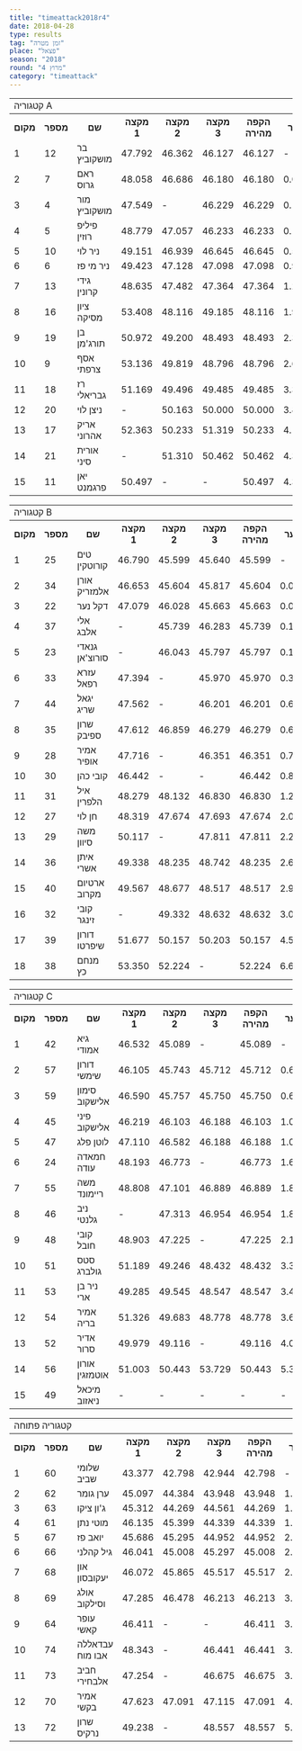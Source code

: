 ```yaml
---
title: "timeattack2018r4"
date: 2018-04-28
type: results
tag: "זמן מטרה"
place: "פצאל"
season: "2018"
round: "מרוץ 4"
category: "timeattack"
---
```

<table class="line_color">
    <tr>
        <td colspan="99" class="title_font">קטגוריה A</td>
    </tr>
    <tr class="rnkh_bkcolor">
        <th class="rnkh_font">מקום</th>
        <th class="rnkh_font">מספר</th>
        <th class="rnkh_font">שם</th>
        <th class="rnkh_font">מקצה 1</th>
        <th class="rnkh_font">מקצה 2</th>
        <th class="rnkh_font">מקצה 3</th>
        <th class="rnkh_font">הקפה מהירה</th>
        <th class="rnkh_font">פער</th>
    </tr>
    <tr class="rnk_bkcolor">
        <td class="rnk_font">1</td>
        <td class="rnk_font">12</td>
        <td class="rnk_font">בר מושקוביץ</td>
        <td class="rnk_font">47.792</td>
        <td class="rnk_font">46.362</td>
        <td class="rnk_font">46.127</td>
        <td class="rnk_font">46.127</td>
        <td class="rnk_font">-</td>
    </tr>
    <tr class="rnk_bkcolor">
        <td class="rnk_font">2</td>
        <td class="rnk_font">7</td>
        <td class="rnk_font">ראם גרוס</td>
        <td class="rnk_font">48.058</td>
        <td class="rnk_font">46.686</td>
        <td class="rnk_font">46.180</td>
        <td class="rnk_font">46.180</td>
        <td class="rnk_font">0.053</td>
    </tr>
    <tr class="rnk_bkcolor">
        <td class="rnk_font">3</td>
        <td class="rnk_font">4</td>
        <td class="rnk_font">מור מושקוביץ</td>
        <td class="rnk_font">47.549</td>
        <td class="rnk_font">-</td>
        <td class="rnk_font">46.229</td>
        <td class="rnk_font">46.229</td>
        <td class="rnk_font">0.102</td>
    </tr>
    <tr class="rnk_bkcolor">
        <td class="rnk_font">4</td>
        <td class="rnk_font">5</td>
        <td class="rnk_font">פיליפ רוזין</td>
        <td class="rnk_font">48.779</td>
        <td class="rnk_font">47.057</td>
        <td class="rnk_font">46.233</td>
        <td class="rnk_font">46.233</td>
        <td class="rnk_font">0.106</td>
    </tr>
    <tr class="rnk_bkcolor">
        <td class="rnk_font">5</td>
        <td class="rnk_font">10</td>
        <td class="rnk_font">ניר לוי</td>
        <td class="rnk_font">49.151</td>
        <td class="rnk_font">46.939</td>
        <td class="rnk_font">46.645</td>
        <td class="rnk_font">46.645</td>
        <td class="rnk_font">0.518</td>
    </tr>
    <tr class="rnk_bkcolor">
        <td class="rnk_font">6</td>
        <td class="rnk_font">6</td>
        <td class="rnk_font">ניר מי פז</td>
        <td class="rnk_font">49.423</td>
        <td class="rnk_font">47.128</td>
        <td class="rnk_font">47.098</td>
        <td class="rnk_font">47.098</td>
        <td class="rnk_font">0.971</td>
    </tr>
    <tr class="rnk_bkcolor">
        <td class="rnk_font">7</td>
        <td class="rnk_font">13</td>
        <td class="rnk_font">גידי קרונין</td>
        <td class="rnk_font">48.635</td>
        <td class="rnk_font">47.482</td>
        <td class="rnk_font">47.364</td>
        <td class="rnk_font">47.364</td>
        <td class="rnk_font">1.237</td>
    </tr>
    <tr class="rnk_bkcolor">
        <td class="rnk_font">8</td>
        <td class="rnk_font">16</td>
        <td class="rnk_font">ציון מסיקה</td>
        <td class="rnk_font">53.408</td>
        <td class="rnk_font">48.116</td>
        <td class="rnk_font">49.185</td>
        <td class="rnk_font">48.116</td>
        <td class="rnk_font">1.989</td>
    </tr>
    <tr class="rnk_bkcolor">
        <td class="rnk_font">9</td>
        <td class="rnk_font">19</td>
        <td class="rnk_font">בן תורג'מן</td>
        <td class="rnk_font">50.972</td>
        <td class="rnk_font">49.200</td>
        <td class="rnk_font">48.493</td>
        <td class="rnk_font">48.493</td>
        <td class="rnk_font">2.366</td>
    </tr>
    <tr class="rnk_bkcolor">
        <td class="rnk_font">10</td>
        <td class="rnk_font">9</td>
        <td class="rnk_font">אסף צרפתי</td>
        <td class="rnk_font">53.136</td>
        <td class="rnk_font">49.819</td>
        <td class="rnk_font">48.796</td>
        <td class="rnk_font">48.796</td>
        <td class="rnk_font">2.669</td>
    </tr>
    <tr class="rnk_bkcolor">
        <td class="rnk_font">11</td>
        <td class="rnk_font">18</td>
        <td class="rnk_font">רז גבריאלי</td>
        <td class="rnk_font">51.169</td>
        <td class="rnk_font">49.496</td>
        <td class="rnk_font">49.485</td>
        <td class="rnk_font">49.485</td>
        <td class="rnk_font">3.358</td>
    </tr>
    <tr class="rnk_bkcolor">
        <td class="rnk_font">12</td>
        <td class="rnk_font">20</td>
        <td class="rnk_font">ניצן לוי</td>
        <td class="rnk_font">-</td>
        <td class="rnk_font">50.163</td>
        <td class="rnk_font">50.000</td>
        <td class="rnk_font">50.000</td>
        <td class="rnk_font">3.873</td>
    </tr>
    <tr class="rnk_bkcolor">
        <td class="rnk_font">13</td>
        <td class="rnk_font">17</td>
        <td class="rnk_font">אריק אהרוני</td>
        <td class="rnk_font">52.363</td>
        <td class="rnk_font">50.233</td>
        <td class="rnk_font">51.319</td>
        <td class="rnk_font">50.233</td>
        <td class="rnk_font">4.106</td>
    </tr>
    <tr class="rnk_bkcolor">
        <td class="rnk_font">14</td>
        <td class="rnk_font">21</td>
        <td class="rnk_font">אורית סיני</td>
        <td class="rnk_font">-</td>
        <td class="rnk_font">51.310</td>
        <td class="rnk_font">50.462</td>
        <td class="rnk_font">50.462</td>
        <td class="rnk_font">4.335</td>
    </tr>
    <tr class="rnk_bkcolor">
        <td class="rnk_font">15</td>
        <td class="rnk_font">11</td>
        <td class="rnk_font">יאן פרגמנט</td>
        <td class="rnk_font">50.497</td>
        <td class="rnk_font">-</td>
        <td class="rnk_font">-</td>
        <td class="rnk_font">50.497</td>
        <td class="rnk_font">4.370</td>
    </tr>
</table>
<table class="line_color">
    <tr>
        <td colspan="99" class="title_font">קטגוריה B</td>
    </tr>
    <tr class="rnkh_bkcolor">
        <th class="rnkh_font">מקום</th>
        <th class="rnkh_font">מספר</th>
        <th class="rnkh_font">שם</th>
        <th class="rnkh_font">מקצה 1</th>
        <th class="rnkh_font">מקצה 2</th>
        <th class="rnkh_font">מקצה 3</th>
        <th class="rnkh_font">הקפה מהירה</th>
        <th class="rnkh_font">פער</th>
    </tr>
    <tr class="rnk_bkcolor">
        <td class="rnk_font">1</td>
        <td class="rnk_font">25</td>
        <td class="rnk_font">טים קורוטקין</td>
        <td class="rnk_font">46.790</td>
        <td class="rnk_font">45.599</td>
        <td class="rnk_font">45.640</td>
        <td class="rnk_font">45.599</td>
        <td class="rnk_font">-</td>
    </tr>
    <tr class="rnk_bkcolor">
        <td class="rnk_font">2</td>
        <td class="rnk_font">34</td>
        <td class="rnk_font">אורן אלמזריק</td>
        <td class="rnk_font">46.653</td>
        <td class="rnk_font">45.604</td>
        <td class="rnk_font">45.817</td>
        <td class="rnk_font">45.604</td>
        <td class="rnk_font">0.005</td>
    </tr>
    <tr class="rnk_bkcolor">
        <td class="rnk_font">3</td>
        <td class="rnk_font">22</td>
        <td class="rnk_font">דקל נער</td>
        <td class="rnk_font">47.079</td>
        <td class="rnk_font">46.028</td>
        <td class="rnk_font">45.663</td>
        <td class="rnk_font">45.663</td>
        <td class="rnk_font">0.064</td>
    </tr>
    <tr class="rnk_bkcolor">
        <td class="rnk_font">4</td>
        <td class="rnk_font">37</td>
        <td class="rnk_font">אלי אלבג</td>
        <td class="rnk_font">-</td>
        <td class="rnk_font">45.739</td>
        <td class="rnk_font">46.283</td>
        <td class="rnk_font">45.739</td>
        <td class="rnk_font">0.140</td>
    </tr>
    <tr class="rnk_bkcolor">
        <td class="rnk_font">5</td>
        <td class="rnk_font">23</td>
        <td class="rnk_font">גנאדי סורוצ'אן</td>
        <td class="rnk_font">-</td>
        <td class="rnk_font">46.043</td>
        <td class="rnk_font">45.797</td>
        <td class="rnk_font">45.797</td>
        <td class="rnk_font">0.198</td>
    </tr>
    <tr class="rnk_bkcolor">
        <td class="rnk_font">6</td>
        <td class="rnk_font">33</td>
        <td class="rnk_font">עזרא רפאל</td>
        <td class="rnk_font">47.394</td>
        <td class="rnk_font">-</td>
        <td class="rnk_font">45.970</td>
        <td class="rnk_font">45.970</td>
        <td class="rnk_font">0.371</td>
    </tr>
    <tr class="rnk_bkcolor">
        <td class="rnk_font">7</td>
        <td class="rnk_font">44</td>
        <td class="rnk_font">יגאל שריג</td>
        <td class="rnk_font">47.562</td>
        <td class="rnk_font">-</td>
        <td class="rnk_font">46.201</td>
        <td class="rnk_font">46.201</td>
        <td class="rnk_font">0.602</td>
    </tr>
    <tr class="rnk_bkcolor">
        <td class="rnk_font">8</td>
        <td class="rnk_font">35</td>
        <td class="rnk_font">שרון ספיבק</td>
        <td class="rnk_font">47.612</td>
        <td class="rnk_font">46.859</td>
        <td class="rnk_font">46.279</td>
        <td class="rnk_font">46.279</td>
        <td class="rnk_font">0.680</td>
    </tr>
    <tr class="rnk_bkcolor">
        <td class="rnk_font">9</td>
        <td class="rnk_font">28</td>
        <td class="rnk_font">אמיר אופיר</td>
        <td class="rnk_font">47.716</td>
        <td class="rnk_font">-</td>
        <td class="rnk_font">46.351</td>
        <td class="rnk_font">46.351</td>
        <td class="rnk_font">0.752</td>
    </tr>
    <tr class="rnk_bkcolor">
        <td class="rnk_font">10</td>
        <td class="rnk_font">30</td>
        <td class="rnk_font">קובי כהן</td>
        <td class="rnk_font">46.442</td>
        <td class="rnk_font">-</td>
        <td class="rnk_font">-</td>
        <td class="rnk_font">46.442</td>
        <td class="rnk_font">0.843</td>
    </tr>
    <tr class="rnk_bkcolor">
        <td class="rnk_font">11</td>
        <td class="rnk_font">31</td>
        <td class="rnk_font">איל הלפרין</td>
        <td class="rnk_font">48.279</td>
        <td class="rnk_font">48.132</td>
        <td class="rnk_font">46.830</td>
        <td class="rnk_font">46.830</td>
        <td class="rnk_font">1.231</td>
    </tr>
    <tr class="rnk_bkcolor">
        <td class="rnk_font">12</td>
        <td class="rnk_font">27</td>
        <td class="rnk_font">חן לוי</td>
        <td class="rnk_font">48.319</td>
        <td class="rnk_font">47.674</td>
        <td class="rnk_font">47.693</td>
        <td class="rnk_font">47.674</td>
        <td class="rnk_font">2.075</td>
    </tr>
    <tr class="rnk_bkcolor">
        <td class="rnk_font">13</td>
        <td class="rnk_font">29</td>
        <td class="rnk_font">משה סיוון</td>
        <td class="rnk_font">50.117</td>
        <td class="rnk_font">-</td>
        <td class="rnk_font">47.811</td>
        <td class="rnk_font">47.811</td>
        <td class="rnk_font">2.212</td>
    </tr>
    <tr class="rnk_bkcolor">
        <td class="rnk_font">14</td>
        <td class="rnk_font">36</td>
        <td class="rnk_font">איתן אשרי</td>
        <td class="rnk_font">49.338</td>
        <td class="rnk_font">48.235</td>
        <td class="rnk_font">48.742</td>
        <td class="rnk_font">48.235</td>
        <td class="rnk_font">2.636</td>
    </tr>
    <tr class="rnk_bkcolor">
        <td class="rnk_font">15</td>
        <td class="rnk_font">40</td>
        <td class="rnk_font">ארטיום מקרוב</td>
        <td class="rnk_font">49.567</td>
        <td class="rnk_font">48.677</td>
        <td class="rnk_font">48.517</td>
        <td class="rnk_font">48.517</td>
        <td class="rnk_font">2.918</td>
    </tr>
    <tr class="rnk_bkcolor">
        <td class="rnk_font">16</td>
        <td class="rnk_font">32</td>
        <td class="rnk_font">קובי זינגר</td>
        <td class="rnk_font">-</td>
        <td class="rnk_font">49.332</td>
        <td class="rnk_font">48.632</td>
        <td class="rnk_font">48.632</td>
        <td class="rnk_font">3.033</td>
    </tr>
    <tr class="rnk_bkcolor">
        <td class="rnk_font">17</td>
        <td class="rnk_font">39</td>
        <td class="rnk_font">דורון שיפרטו</td>
        <td class="rnk_font">51.677</td>
        <td class="rnk_font">50.157</td>
        <td class="rnk_font">50.203</td>
        <td class="rnk_font">50.157</td>
        <td class="rnk_font">4.558</td>
    </tr>
    <tr class="rnk_bkcolor">
        <td class="rnk_font">18</td>
        <td class="rnk_font">38</td>
        <td class="rnk_font">מנחם כץ</td>
        <td class="rnk_font">53.350</td>
        <td class="rnk_font">52.224</td>
        <td class="rnk_font">-</td>
        <td class="rnk_font">52.224</td>
        <td class="rnk_font">6.625</td>
    </tr>
</table>
<table class="line_color">
    <tr>
        <td colspan="99" class="title_font">קטגוריה C</td>
    </tr>
    <tr class="rnkh_bkcolor">
        <th class="rnkh_font">מקום</th>
        <th class="rnkh_font">מספר</th>
        <th class="rnkh_font">שם</th>
        <th class="rnkh_font">מקצה 1</th>
        <th class="rnkh_font">מקצה 2</th>
        <th class="rnkh_font">מקצה 3</th>
        <th class="rnkh_font">הקפה מהירה</th>
        <th class="rnkh_font">פער</th>
    </tr>
    <tr class="rnk_bkcolor">
        <td class="rnk_font">1</td>
        <td class="rnk_font">42</td>
        <td class="rnk_font">גיא אמודי</td>
        <td class="rnk_font">46.532</td>
        <td class="rnk_font">45.089</td>
        <td class="rnk_font">-</td>
        <td class="rnk_font">45.089</td>
        <td class="rnk_font">-</td>
    </tr>
    <tr class="rnk_bkcolor">
        <td class="rnk_font">2</td>
        <td class="rnk_font">57</td>
        <td class="rnk_font">דורון שימשי</td>
        <td class="rnk_font">46.105</td>
        <td class="rnk_font">45.743</td>
        <td class="rnk_font">45.712</td>
        <td class="rnk_font">45.712</td>
        <td class="rnk_font">0.623</td>
    </tr>
    <tr class="rnk_bkcolor">
        <td class="rnk_font">3</td>
        <td class="rnk_font">59</td>
        <td class="rnk_font">סימון אלישקוב</td>
        <td class="rnk_font">46.590</td>
        <td class="rnk_font">45.757</td>
        <td class="rnk_font">45.750</td>
        <td class="rnk_font">45.750</td>
        <td class="rnk_font">0.661</td>
    </tr>
    <tr class="rnk_bkcolor">
        <td class="rnk_font">4</td>
        <td class="rnk_font">45</td>
        <td class="rnk_font">פיני אלישקוב</td>
        <td class="rnk_font">46.219</td>
        <td class="rnk_font">46.103</td>
        <td class="rnk_font">46.188</td>
        <td class="rnk_font">46.103</td>
        <td class="rnk_font">1.014</td>
    </tr>
    <tr class="rnk_bkcolor">
        <td class="rnk_font">5</td>
        <td class="rnk_font">47</td>
        <td class="rnk_font">לוטן פלג</td>
        <td class="rnk_font">47.110</td>
        <td class="rnk_font">46.582</td>
        <td class="rnk_font">46.188</td>
        <td class="rnk_font">46.188</td>
        <td class="rnk_font">1.099</td>
    </tr>
    <tr class="rnk_bkcolor">
        <td class="rnk_font">6</td>
        <td class="rnk_font">24</td>
        <td class="rnk_font">חמאדה עודה</td>
        <td class="rnk_font">48.193</td>
        <td class="rnk_font">46.773</td>
        <td class="rnk_font">-</td>
        <td class="rnk_font">46.773</td>
        <td class="rnk_font">1.684</td>
    </tr>
    <tr class="rnk_bkcolor">
        <td class="rnk_font">7</td>
        <td class="rnk_font">55</td>
        <td class="rnk_font">משה ריימונד</td>
        <td class="rnk_font">48.808</td>
        <td class="rnk_font">47.101</td>
        <td class="rnk_font">46.889</td>
        <td class="rnk_font">46.889</td>
        <td class="rnk_font">1.800</td>
    </tr>
    <tr class="rnk_bkcolor">
        <td class="rnk_font">8</td>
        <td class="rnk_font">46</td>
        <td class="rnk_font">ניב גלנטי</td>
        <td class="rnk_font">-</td>
        <td class="rnk_font">47.313</td>
        <td class="rnk_font">46.954</td>
        <td class="rnk_font">46.954</td>
        <td class="rnk_font">1.865</td>
    </tr>
    <tr class="rnk_bkcolor">
        <td class="rnk_font">9</td>
        <td class="rnk_font">48</td>
        <td class="rnk_font">קובי חובל</td>
        <td class="rnk_font">48.903</td>
        <td class="rnk_font">47.225</td>
        <td class="rnk_font">-</td>
        <td class="rnk_font">47.225</td>
        <td class="rnk_font">2.136</td>
    </tr>
    <tr class="rnk_bkcolor">
        <td class="rnk_font">10</td>
        <td class="rnk_font">51</td>
        <td class="rnk_font">סטס גולברג</td>
        <td class="rnk_font">51.189</td>
        <td class="rnk_font">49.246</td>
        <td class="rnk_font">48.432</td>
        <td class="rnk_font">48.432</td>
        <td class="rnk_font">3.343</td>
    </tr>
    <tr class="rnk_bkcolor">
        <td class="rnk_font">11</td>
        <td class="rnk_font">53</td>
        <td class="rnk_font">ניר בן ארי</td>
        <td class="rnk_font">49.285</td>
        <td class="rnk_font">49.545</td>
        <td class="rnk_font">48.547</td>
        <td class="rnk_font">48.547</td>
        <td class="rnk_font">3.458</td>
    </tr>
    <tr class="rnk_bkcolor">
        <td class="rnk_font">12</td>
        <td class="rnk_font">54</td>
        <td class="rnk_font">אמיר בריה</td>
        <td class="rnk_font">51.326</td>
        <td class="rnk_font">49.683</td>
        <td class="rnk_font">48.778</td>
        <td class="rnk_font">48.778</td>
        <td class="rnk_font">3.689</td>
    </tr>
    <tr class="rnk_bkcolor">
        <td class="rnk_font">13</td>
        <td class="rnk_font">52</td>
        <td class="rnk_font">אדיר סרור</td>
        <td class="rnk_font">49.979</td>
        <td class="rnk_font">49.116</td>
        <td class="rnk_font">-</td>
        <td class="rnk_font">49.116</td>
        <td class="rnk_font">4.027</td>
    </tr>
    <tr class="rnk_bkcolor">
        <td class="rnk_font">14</td>
        <td class="rnk_font">56</td>
        <td class="rnk_font">אורון אוטמזגין</td>
        <td class="rnk_font">51.003</td>
        <td class="rnk_font">50.443</td>
        <td class="rnk_font">53.729</td>
        <td class="rnk_font">50.443</td>
        <td class="rnk_font">5.354</td>
    </tr>
    <tr class="rnk_bkcolor">
        <td class="rnk_font">15</td>
        <td class="rnk_font">49</td>
        <td class="rnk_font">מיכאל ניאזוב</td>
        <td class="rnk_font">-</td>
        <td class="rnk_font">-</td>
        <td class="rnk_font">-</td>
        <td class="rnk_font">-</td>
        <td class="rnk_font">-</td>
    </tr>
</table>
<table class="line_color">
    <tr>
        <td colspan="99" class="title_font">קטגוריה פתוחה</td>
    </tr>
    <tr class="rnkh_bkcolor">
        <th class="rnkh_font">מקום</th>
        <th class="rnkh_font">מספר</th>
        <th class="rnkh_font">שם</th>
        <th class="rnkh_font">מקצה 1</th>
        <th class="rnkh_font">מקצה 2</th>
        <th class="rnkh_font">מקצה 3</th>
        <th class="rnkh_font">הקפה מהירה</th>
        <th class="rnkh_font">פער</th>
    </tr>
    <tr class="rnk_bkcolor">
        <td class="rnk_font">1</td>
        <td class="rnk_font">60</td>
        <td class="rnk_font">שלומי שביב</td>
        <td class="rnk_font">43.377</td>
        <td class="rnk_font">42.798</td>
        <td class="rnk_font">42.944</td>
        <td class="rnk_font">42.798</td>
        <td class="rnk_font">-</td>
    </tr>
    <tr class="rnk_bkcolor">
        <td class="rnk_font">2</td>
        <td class="rnk_font">62</td>
        <td class="rnk_font">ערן גומר</td>
        <td class="rnk_font">45.097</td>
        <td class="rnk_font">44.384</td>
        <td class="rnk_font">43.948</td>
        <td class="rnk_font">43.948</td>
        <td class="rnk_font">1.150</td>
    </tr>
    <tr class="rnk_bkcolor">
        <td class="rnk_font">3</td>
        <td class="rnk_font">63</td>
        <td class="rnk_font">ג'ון ציקו</td>
        <td class="rnk_font">45.312</td>
        <td class="rnk_font">44.269</td>
        <td class="rnk_font">44.561</td>
        <td class="rnk_font">44.269</td>
        <td class="rnk_font">1.471</td>
    </tr>
    <tr class="rnk_bkcolor">
        <td class="rnk_font">4</td>
        <td class="rnk_font">61</td>
        <td class="rnk_font">מוטי נתן</td>
        <td class="rnk_font">46.135</td>
        <td class="rnk_font">45.399</td>
        <td class="rnk_font">44.339</td>
        <td class="rnk_font">44.339</td>
        <td class="rnk_font">1.541</td>
    </tr>
    <tr class="rnk_bkcolor">
        <td class="rnk_font">5</td>
        <td class="rnk_font">67</td>
        <td class="rnk_font">יואב פז</td>
        <td class="rnk_font">45.686</td>
        <td class="rnk_font">45.295</td>
        <td class="rnk_font">44.952</td>
        <td class="rnk_font">44.952</td>
        <td class="rnk_font">2.154</td>
    </tr>
    <tr class="rnk_bkcolor">
        <td class="rnk_font">6</td>
        <td class="rnk_font">66</td>
        <td class="rnk_font">גיל קהלני</td>
        <td class="rnk_font">46.041</td>
        <td class="rnk_font">45.008</td>
        <td class="rnk_font">45.297</td>
        <td class="rnk_font">45.008</td>
        <td class="rnk_font">2.210</td>
    </tr>
    <tr class="rnk_bkcolor">
        <td class="rnk_font">7</td>
        <td class="rnk_font">68</td>
        <td class="rnk_font">און יעקובסון</td>
        <td class="rnk_font">46.072</td>
        <td class="rnk_font">45.865</td>
        <td class="rnk_font">45.517</td>
        <td class="rnk_font">45.517</td>
        <td class="rnk_font">2.719</td>
    </tr>
    <tr class="rnk_bkcolor">
        <td class="rnk_font">8</td>
        <td class="rnk_font">69</td>
        <td class="rnk_font">אולג וסילקוב</td>
        <td class="rnk_font">47.285</td>
        <td class="rnk_font">46.478</td>
        <td class="rnk_font">46.213</td>
        <td class="rnk_font">46.213</td>
        <td class="rnk_font">3.415</td>
    </tr>
    <tr class="rnk_bkcolor">
        <td class="rnk_font">9</td>
        <td class="rnk_font">64</td>
        <td class="rnk_font">עופר קאשי</td>
        <td class="rnk_font">46.411</td>
        <td class="rnk_font">-</td>
        <td class="rnk_font">-</td>
        <td class="rnk_font">46.411</td>
        <td class="rnk_font">3.613</td>
    </tr>
    <tr class="rnk_bkcolor">
        <td class="rnk_font">10</td>
        <td class="rnk_font">74</td>
        <td class="rnk_font">עבדאללה אבו מוח</td>
        <td class="rnk_font">48.343</td>
        <td class="rnk_font">-</td>
        <td class="rnk_font">46.441</td>
        <td class="rnk_font">46.441</td>
        <td class="rnk_font">3.643</td>
    </tr>
    <tr class="rnk_bkcolor">
        <td class="rnk_font">11</td>
        <td class="rnk_font">73</td>
        <td class="rnk_font">חביב אלבחירי</td>
        <td class="rnk_font">47.254</td>
        <td class="rnk_font">-</td>
        <td class="rnk_font">46.675</td>
        <td class="rnk_font">46.675</td>
        <td class="rnk_font">3.877</td>
    </tr>
    <tr class="rnk_bkcolor">
        <td class="rnk_font">12</td>
        <td class="rnk_font">70</td>
        <td class="rnk_font">אמיר בקשי</td>
        <td class="rnk_font">47.623</td>
        <td class="rnk_font">47.091</td>
        <td class="rnk_font">47.115</td>
        <td class="rnk_font">47.091</td>
        <td class="rnk_font">4.293</td>
    </tr>
    <tr class="rnk_bkcolor">
        <td class="rnk_font">13</td>
        <td class="rnk_font">72</td>
        <td class="rnk_font">שרון נרקיס</td>
        <td class="rnk_font">49.238</td>
        <td class="rnk_font">-</td>
        <td class="rnk_font">48.557</td>
        <td class="rnk_font">48.557</td>
        <td class="rnk_font">5.759</td>
    </tr>
</table>
